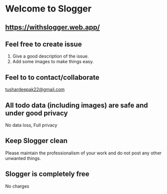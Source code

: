 # Welcome to Slogger
## https://withslogger.web.app/

## Feel free to create issue
   1) Give a good description of the issue.
   2) Add some images to make things easy.

## Feel to to contact/collaborate
   tushardeepak22@gmail.com
   
## All todo data (including images) are safe and under good privacy
   No data loss, 
   Full privacy
   
## Keep Slogger clean
   Please maintain the professionalism of your work and do not post any other unwanted things.
   
## Slogger is completely free
   No charges
